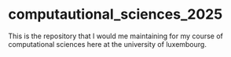 # computautional_sciences_2025
This is the repository that I would me maintaining for my course of computational sciences here at the university of luxembourg.
